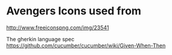 # Avengers Icons used from
http://www.freeiconspng.com/img/23541

The gherkin language spec 
https://github.com/cucumber/cucumber/wiki/Given-When-Then

